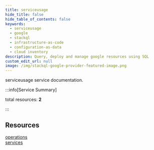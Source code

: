 ```yaml
---
title: serviceusage
hide_title: false
hide_table_of_contents: false
keywords:
  - serviceusage
  - google
  - stackql
  - infrastructure-as-code
  - configuration-as-data
  - cloud inventory
description: Query, deploy and manage google resources using SQL
custom_edit_url: null
image: /img/stackql-google-provider-featured-image.png
---
```


serviceusage service documentation.

:::info[Service Summary]

total resources: __2__  

:::

## Resources
<div class="row">
<div class="providerDocColumn">
<a href="/serviceusage/operations/">operations</a>
</div>
<div class="providerDocColumn">
<a href="/serviceusage/services/">services</a>
</div>
</div>